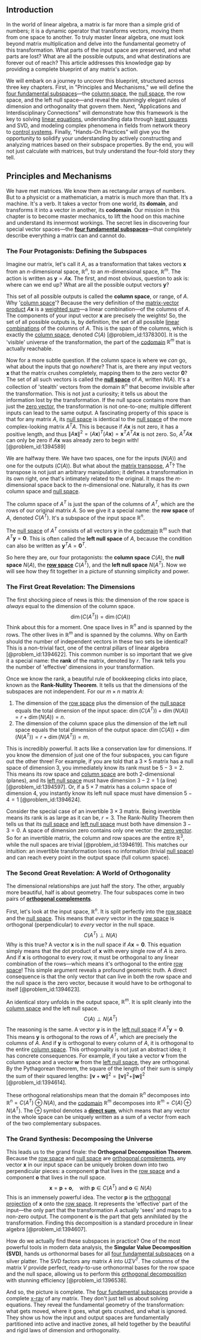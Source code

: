 ## Introduction
In the world of linear algebra, a matrix is far more than a simple grid of numbers; it is a dynamic operator that transforms vectors, moving them from one space to another. To truly master linear algebra, one must look beyond matrix multiplication and delve into the fundamental geometry of this transformation. What parts of the input space are preserved, and what parts are lost? What are all the possible outputs, and what destinations are forever out of reach? This article addresses this knowledge gap by providing a complete blueprint of any matrix's action.

We will embark on a journey to uncover this blueprint, structured across three key chapters. First, in "Principles and Mechanisms," we will define the [four fundamental subspaces](@article_id:154340)—the [column space](@article_id:150315), the [null space](@article_id:150982), the row space, and the left null space—and reveal the stunningly elegant rules of dimension and orthogonality that govern them. Next, "Applications and Interdisciplinary Connections" will demonstrate how this framework is the key to solving [linear equations](@article_id:150993), understanding data through [least squares](@article_id:154405) and SVD, and modeling complex phenomena in fields from network theory to [control systems](@article_id:154797). Finally, "Hands-On Practices" will give you the opportunity to solidify your understanding by actively constructing and analyzing matrices based on their subspace properties. By the end, you will not just calculate with matrices, but truly understand the four-fold story they tell.

## Principles and Mechanisms

We have met matrices. We know them as rectangular arrays of numbers. But to a physicist or a mathematician, a matrix is much more than that. It’s a machine. It's a verb. It takes a vector from one world, its **domain**, and transforms it into a vector in another, its **codomain**. Our mission in this chapter is to become master mechanics, to lift the hood on this machine and understand its innermost workings. The secret lies in discovering four special vector spaces—the **[four fundamental subspaces](@article_id:154340)**—that completely describe everything a matrix can and cannot do.

### The Four Protagonists: Defining the Subspaces

Imagine our matrix, let's call it $A$, as a transformation that takes vectors $\mathbf{x}$ from an $n$-dimensional space, $\mathbb{R}^n$, to an $m$-dimensional space, $\mathbb{R}^m$. The action is written as $\mathbf{y} = A\mathbf{x}$. The first, and most obvious, question to ask is: where can we end up? What are all the possible output vectors $\mathbf{y}$?

This set of all possible outputs is called the **column space**, or range, of $A$. Why '[column space](@article_id:150315)'? Because the very definition of the [matrix-vector product](@article_id:150508) $A\mathbf{x}$ is a [weighted sum](@article_id:159475)—a linear combination—of the columns of $A$. The components of your input vector $\mathbf{x}$ are precisely the weights! So, the set of all possible outputs is, by definition, the set of all possible [linear combinations](@article_id:154249) of the columns of $A$. This is the span of the columns, which is exactly the [column space](@article_id:150315), denoted $C(A)$ [@problem_id:1378300]. It is the 'visible' universe of the transformation, the part of the [codomain](@article_id:138842) $\mathbb{R}^m$ that is actually reachable.

Now for a more subtle question. If the column space is where we *can* go, what about the inputs that go *nowhere*? That is, are there any input vectors $\mathbf{x}$ that the matrix crushes completely, mapping them to the zero vector $\mathbf{0}$? The set of all such vectors is called the **[null space](@article_id:150982)** of $A$, written $N(A)$. It's a collection of 'stealth' vectors from the domain $\mathbb{R}^n$ that become invisible after the transformation. This is not just a curiosity; it tells us about the information lost by the transformation. If the null space contains more than just the [zero vector](@article_id:155695), the transformation is not one-to-one; multiple different inputs can lead to the same output. A fascinating property of this space is that for any matrix $A$, its [null space](@article_id:150982) is identical to the [null space](@article_id:150982) of the more complex-looking matrix $A^T A$. This is because if $A\mathbf{x}$ is not zero, it has a positive length, and thus $\|A\mathbf{x}\|^2 = (A\mathbf{x})^T(A\mathbf{x}) = \mathbf{x}^T A^T A \mathbf{x}$ is not zero. So, $A^TA\mathbf{x}$ can only be zero if $A\mathbf{x}$ was already zero to begin with! [@problem_id:1394589]

We are halfway there. We have two spaces, one for the inputs ($N(A)$) and one for the outputs ($C(A)$). But what about the [matrix transpose](@article_id:155364), $A^T$? The transpose is not just an arbitrary manipulation; it defines a transformation in its own right, one that's intimately related to the original. It maps the $m$-dimensional space back to the $n$-dimensional one. Naturally, it has its *own* column space and [null space](@article_id:150982).

The column space of $A^T$ is just the span of the columns of $A^T$, which are the rows of our original matrix $A$. So we give it a special name: the **row space** of $A$, denoted $C(A^T)$. It's a subspace of the input space $\mathbb{R}^n$.

The [null space](@article_id:150982) of $A^T$ consists of all vectors $\mathbf{y}$ in the [codomain](@article_id:138842) $\mathbb{R}^m$ such that $A^T\mathbf{y} = \mathbf{0}$. This is often called the **left null space** of $A$, because the condition can also be written as $\mathbf{y}^T A = \mathbf{0}^T$.

So here they are, our four protagonists: the **column space** $C(A)$, the **null space** $N(A)$, the **[row space](@article_id:148337)** $C(A^T)$, and the **left null space** $N(A^T)$. Now we will see how they fit together in a picture of stunning simplicity and power.

### The First Great Revelation: The Dimensions

The first shocking piece of news is this: the dimension of the row space is *always* equal to the dimension of the column space.
$$ \dim(C(A^T)) = \dim(C(A)) $$
Think about this for a moment. One space lives in $\mathbb{R}^n$ and is spanned by the rows. The other lives in $\mathbb{R}^m$ and is spanned by the columns. Why on Earth should the number of independent vectors in these two sets be identical? This is a non-trivial fact, one of the central pillars of linear algebra [@problem_id:1394622]. This common number is so important that we give it a special name: the **rank** of the matrix, denoted by $r$. The rank tells you the number of 'effective' dimensions in your transformation.

Once we know the rank, a beautiful rule of bookkeeping clicks into place, known as the **Rank-Nullity Theorem**. It tells us that the dimensions of the subspaces are not independent. For our $m \times n$ matrix $A$:
1. The dimension of the [row space](@article_id:148337) plus the dimension of the [null space](@article_id:150982) equals the total dimension of the input space: $\dim(C(A^T)) + \dim(N(A)) = r + \dim(N(A)) = n$.
2. The dimension of the column space plus the dimension of the left null space equals the total dimension of the output space: $\dim(C(A)) + \dim(N(A^T)) = r + \dim(N(A^T)) = m$.

This is incredibly powerful. It acts like a conservation law for dimensions. If you know the dimension of just one of the four subspaces, you can figure out the other three! For example, if you are told that a $3 \times 5$ matrix has a null space of dimension 3, you immediately know its rank must be $5-3=2$. This means its row space and [column space](@article_id:150315) are both 2-dimensional (planes), and its [left null space](@article_id:151748) must have dimension $3-2=1$ (a line) [@problem_id:1394597]. Or, if a $5 \times 7$ matrix has a column space of dimension 4, you instantly know its left null space must have dimension $5-4=1$ [@problem_id:1394624].

Consider the special case of an invertible $3 \times 3$ matrix. Being invertible means its rank is as large as it can be, $r=3$. The Rank-Nullity Theorem then tells us that its [null space](@article_id:150982) and [left null space](@article_id:151748) must both have dimension $3-3=0$. A space of dimension zero contains only one vector: the [zero vector](@article_id:155695). So for an invertible matrix, the column and row spaces are the entire $\mathbb{R}^3$, while the null spaces are trivial [@problem_id:1394619]. This matches our intuition: an invertible transformation loses no information (trivial [null space](@article_id:150982)) and can reach every point in the output space (full column space).

### The Second Great Revelation: A World of Orthogonality

The dimensional relationships are just half the story. The other, arguably more beautiful, half is about geometry. The four subspaces come in two pairs of **[orthogonal complements](@article_id:149428)**.

First, let's look at the input space, $\mathbb{R}^n$. It is split perfectly into the [row space](@article_id:148337) and the [null space](@article_id:150982). This means that *every* vector in the [row space](@article_id:148337) is orthogonal (perpendicular) to *every* vector in the null space.
$$ C(A^T) \perp N(A) $$
Why is this true? A vector $\mathbf{x}$ is in the null space if $A\mathbf{x} = \mathbf{0}$. This equation simply means that the dot product of $\mathbf{x}$ with every single row of $A$ is zero. And if $\mathbf{x}$ is orthogonal to every row, it must be orthogonal to any linear combination of the rows—which means it's orthogonal to the entire [row space](@article_id:148337)! This simple argument reveals a profound geometric truth. A direct consequence is that the only vector that can live in both the row space and the null space is the zero vector, because it would have to be orthogonal to itself [@problem_id:1394623].

An identical story unfolds in the output space, $\mathbb{R}^m$. It is split cleanly into the [column space](@article_id:150315) and the left null space.
$$ C(A) \perp N(A^T) $$
The reasoning is the same. A vector $\mathbf{y}$ is in the [left null space](@article_id:151748) if $A^T\mathbf{y} = \mathbf{0}$. This means $\mathbf{y}$ is orthogonal to the rows of $A^T$, which are precisely the columns of $A$. And if $\mathbf{y}$ is orthogonal to every column of $A$, it is orthogonal to the entire [column space](@article_id:150315). This orthogonality is not just an abstract idea; it has concrete consequences. For example, if you take a vector $\mathbf{v}$ from the column space and a vector $\mathbf{w}$ from the [left null space](@article_id:151748), they are orthogonal. By the Pythagorean theorem, the square of the length of their sum is simply the sum of their squared lengths: $\|\mathbf{v} + \mathbf{w}\|^2 = \|\mathbf{v}\|^2 + \|\mathbf{w}\|^2$ [@problem_id:1394614].

These orthogonal relationships mean that the domain $\mathbb{R}^n$ decomposes into $\mathbb{R}^n = C(A^T) \oplus N(A)$, and the [codomain](@article_id:138842) $\mathbb{R}^m$ decomposes into $\mathbb{R}^m = C(A) \oplus N(A^T)$. The $\oplus$ symbol denotes a **[direct sum](@article_id:156288)**, which means that any vector in the whole space can be uniquely written as a sum of a vector from each of the two complementary subspaces.

### The Grand Synthesis: Decomposing the Universe

This leads us to the grand finale: the **Orthogonal Decomposition Theorem**. Because the [row space](@article_id:148337) and [null space](@article_id:150982) are [orthogonal complements](@article_id:149428), any vector $\mathbf{x}$ in our input space can be uniquely broken down into two perpendicular pieces: a component $\mathbf{p}$ that lives in the [row space](@article_id:148337) and a component $\mathbf{o}$ that lives in the null space.
$$ \mathbf{x} = \mathbf{p} + \mathbf{o}, \quad \text{with } \mathbf{p} \in C(A^T) \text{ and } \mathbf{o} \in N(A) $$
This is an immensely powerful idea. The vector $\mathbf{p}$ is the [orthogonal projection](@article_id:143674) of $\mathbf{x}$ onto the [row space](@article_id:148337). It represents the 'effective' part of the input—the only part that the transformation $A$ actually 'sees' and maps to a non-zero output. The component $\mathbf{o}$ is the part that gets annihilated by the transformation. Finding this decomposition is a standard procedure in linear algebra [@problem_id:1394607].

How do we actually find these subspaces in practice? One of the most powerful tools in modern data analysis, the **Singular Value Decomposition (SVD)**, hands us orthonormal bases for all [four fundamental subspaces](@article_id:154340) on a silver platter. The SVD factors any matrix $A$ into $U\Sigma V^T$. The columns of the matrix $V$ provide perfect, ready-to-use orthonormal bases for the row space and the null space, allowing us to perform this [orthogonal decomposition](@article_id:147526) with stunning efficiency [@problem_id:1396538].

And so, the picture is complete. The [four fundamental subspaces](@article_id:154340) provide a complete [x-ray](@article_id:187155) of any matrix. They don't just tell us about solving equations. They reveal the fundamental geometry of the transformation: what gets moved, where it goes, what gets crushed, and what is ignored. They show us how the input and output spaces are fundamentally partitioned into active and inactive zones, all held together by the beautiful and rigid laws of dimension and orthogonality.